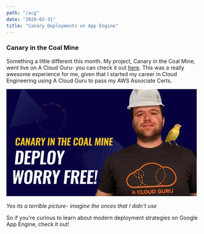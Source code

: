 ```yaml
---
path: "/acg"
date: "2020-03-31"
title: "Canary Deployments on App Engine"
---
```


### Canary in the Coal Mine

Something a little different this month. My project, Canary in the Coal Mine, went live on A Cloud Guru- you can check it out [here](https://acloud.guru/series/acg-projects/view/303). This was a really awesome experience for me, given that I started my career in Cloud Engineering using A Cloud Guru to pass my AWS Associate Certs.

![Thumbnail "Canary in the Coal Mine: Deploy Worry Free!"](../images/canary.png)

_Yes its a terrible picture- imagine the onces that I didn't use_

So if you're curious to learn about modern deployment strategies on Google App Engine, check it out!